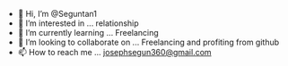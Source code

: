 - 👋 Hi, I’m @Seguntan1
- 👀 I’m interested in ... relationship 
- 🌱 I’m currently learning ... Freelancing 
- 💞️ I’m looking to collaborate on ... Freelancing and profiting from github
- 📫 How to reach me ... josephsegun360@gmail.com

<!---
Seguntan1/Seguntan1 is a ✨ special ✨ repository because its `README.md` (this file) appears on your GitHub profile.
You can click the Preview link to take a look at your changes.
--->
